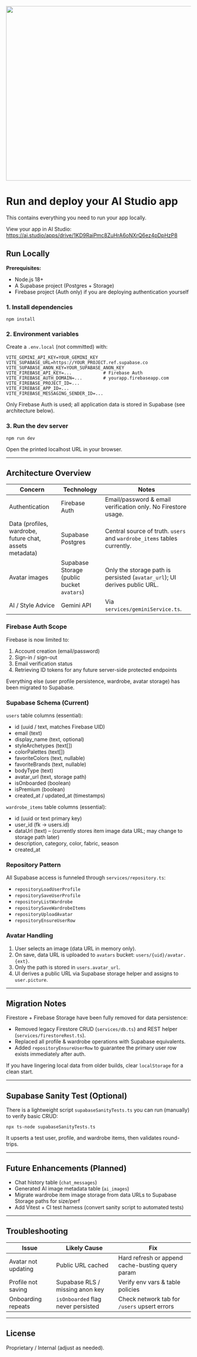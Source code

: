 <div align="center">
<img width="1200" height="475" alt="GHBanner" src="https://github.com/user-attachments/assets/0aa67016-6eaf-458a-adb2-6e31a0763ed6" />
</div>

# Run and deploy your AI Studio app

This contains everything you need to run your app locally.

View your app in AI Studio: https://ai.studio/apps/drive/1KD9RaiPmc8ZuHrA6oNXrQ6ez4pDpHzP8

## Run Locally

**Prerequisites:**
- Node.js 18+
- A Supabase project (Postgres + Storage)
- Firebase project (Auth only) if you are deploying authentication yourself

### 1. Install dependencies
`npm install`

### 2. Environment variables
Create a `.env.local` (not committed) with:

```
VITE_GEMINI_API_KEY=YOUR_GEMINI_KEY
VITE_SUPABASE_URL=https://YOUR_PROJECT.ref.supabase.co
VITE_SUPABASE_ANON_KEY=YOUR_SUPABASE_ANON_KEY
VITE_FIREBASE_API_KEY=...            # Firebase Auth
VITE_FIREBASE_AUTH_DOMAIN=...        # yourapp.firebaseapp.com
VITE_FIREBASE_PROJECT_ID=...
VITE_FIREBASE_APP_ID=...
VITE_FIREBASE_MESSAGING_SENDER_ID=...
```

Only Firebase Auth is used; all application data is stored in Supabase (see architecture below).

### 3. Run the dev server
`npm run dev`

Open the printed localhost URL in your browser.

---

## Architecture Overview

| Concern | Technology | Notes |
|---------|------------|-------|
| Authentication | Firebase Auth | Email/password & email verification only. No Firestore usage. |
| Data (profiles, wardrobe, future chat, assets metadata) | Supabase Postgres | Central source of truth. `users` and `wardrobe_items` tables currently. |
| Avatar images | Supabase Storage (public bucket `avatars`) | Only the storage path is persisted (`avatar_url`); UI derives public URL. |
| AI / Style Advice | Gemini API | Via `services/geminiService.ts`. |

### Firebase Auth Scope
Firebase is now limited to:
1. Account creation (email/password)
2. Sign-in / sign-out
3. Email verification status
4. Retrieving ID tokens for any future server-side protected endpoints

Everything else (user profile persistence, wardrobe, avatar storage) has been migrated to Supabase.

### Supabase Schema (Current)
`users` table columns (essential):
- id (uuid / text, matches Firebase UID)
- email (text)
- display_name (text, optional)
- styleArchetypes (text[])
- colorPalettes (text[])
- favoriteColors (text, nullable)
- favoriteBrands (text, nullable)
- bodyType (text)
- avatar_url (text, storage path) 
- isOnboarded (boolean)
- isPremium (boolean)
- created_at / updated_at (timestamps)

`wardrobe_items` table columns (essential):
- id (uuid or text primary key)
- user_id (fk → users.id)
- dataUrl (text) – (currently stores item image data URL; may change to storage path later)
- description, category, color, fabric, season
- created_at

### Repository Pattern
All Supabase access is funneled through `services/repository.ts`:
- `repositoryLoadUserProfile`
- `repositorySaveUserProfile`
- `repositoryListWardrobe`
- `repositorySaveWardrobeItems`
- `repositoryUploadAvatar`
- `repositoryEnsureUserRow`

### Avatar Handling
1. User selects an image (data URL in memory only).
2. On save, data URL is uploaded to `avatars` bucket: `users/{uid}/avatar.{ext}`.
3. Only the path is stored in `users.avatar_url`.
4. UI derives a public URL via Supabase storage helper and assigns to `user.picture`.

---

## Migration Notes
Firestore + Firebase Storage have been fully removed for data persistence:
- Removed legacy Firestore CRUD (`services/db.ts`) and REST helper (`services/firestoreRest.ts`).
- Replaced all profile & wardrobe operations with Supabase equivalents.
- Added `repositoryEnsureUserRow` to guarantee the primary user row exists immediately after auth.

If you have lingering local data from older builds, clear `localStorage` for a clean start.

---

## Supabase Sanity Test (Optional)
There is a lightweight script `supabaseSanityTests.ts` you can run (manually) to verify basic CRUD:

```
npx ts-node supabaseSanityTests.ts
```

It upserts a test user, profile, and wardrobe items, then validates round-trips.

---

## Future Enhancements (Planned)
- Chat history table (`chat_messages`)
- Generated AI image metadata table (`ai_images`)
- Migrate wardrobe item image storage from data URLs to Supabase Storage paths for size/perf
- Add Vitest + CI test harness (convert sanity script to automated tests)

---

## Troubleshooting
| Issue | Likely Cause | Fix |
|-------|--------------|-----|
| Avatar not updating | Public URL cached | Hard refresh or append cache-busting query param |
| Profile not saving | Supabase RLS / missing anon key | Verify env vars & table policies |
| Onboarding repeats | `isOnboarded` flag never persisted | Check network tab for `/users` upsert errors |

---

## License
Proprietary / Internal (adjust as needed).

